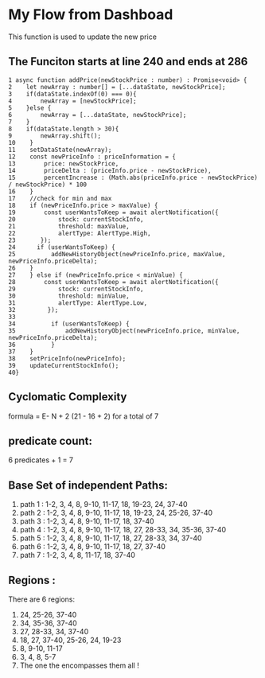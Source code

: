# My Flow from Dashboad

This function is used to update the new price

## The Funciton starts at line 240 and ends at 286
    1 async function addPrice(newStockPrice : number) : Promise<void> {
    2    let newArray : number[] = [...dataState, newStockPrice];
    3    if(dataState.indexOf(0) === 0){
    4        newArray = [newStockPrice];
    5    }else {
    6        newArray = [...dataState, newStockPrice];
    7    }
    8    if(dataState.length > 30){
    9        newArray.shift();
    10    }
    11    setDataState(newArray);
    12    const newPriceInfo : priceInformation = {
    13        price: newStockPrice,
    14        priceDelta : (priceInfo.price - newStockPrice),
    15        percentIncrease : (Math.abs(priceInfo.price - newStockPrice) / newStockPrice) * 100
    16    }
    17    //check for min and max
    18    if (newPriceInfo.price > maxValue) {
    19        const userWantsToKeep = await alertNotification({
    20            stock: currentStockInfo,
    21            threshold: maxValue,
    22            alertType: AlertType.High,
    23       });
    24      if (userWantsToKeep) {
    25          addNewHistoryObject(newPriceInfo.price, maxValue, newPriceInfo.priceDelta);
    26    }
    27    } else if (newPriceInfo.price < minValue) {
    28        const userWantsToKeep = await alertNotification({
    29            stock: currentStockInfo,
    30            threshold: minValue,
    31            alertType: AlertType.Low,
    32         });
    33
    34          if (userWantsToKeep) {
    35              addNewHistoryObject(newPriceInfo.price, minValue, newPriceInfo.priceDelta);
    36          }
    37    }
    38    setPriceInfo(newPriceInfo);
    39    updateCurrentStockInfo();
    40}


## Cyclomatic Complexity 
formula 
= E- N + 2  (21 - 16 + 2) for a total of 7

## predicate count: 
6 predicates + 1 = 7

## Base Set of independent Paths: 
1. path 1 : 1-2, 3, 4, 8, 9-10, 11-17, 18, 19-23, 24, 37-40
2. path 2 : 1-2, 3, 4, 8, 9-10, 11-17, 18, 19-23, 24, 25-26, 37-40
3. path 3 : 1-2, 3, 4, 8, 9-10, 11-17, 18, 37-40
4. path 4 : 1-2, 3, 4, 8, 9-10, 11-17, 18, 27, 28-33, 34, 35-36, 37-40
5. path 5 : 1-2, 3, 4, 8, 9-10, 11-17, 18, 27, 28-33, 34, 37-40
6. path 6 : 1-2, 3, 4, 8, 9-10, 11-17, 18, 27, 37-40
7. path 7 : 1-2, 3, 4, 8, 11-17, 18, 37-40

## Regions :
There are 6 regions:
1. 24, 25-26, 37-40
2. 34, 35-36, 37-40
3. 27, 28-33, 34, 37-40
4. 18, 27, 37-40, 25-26, 24, 19-23
5. 8, 9-10, 11-17
6. 3, 4, 8, 5-7
7. The one the encompasses them all !






